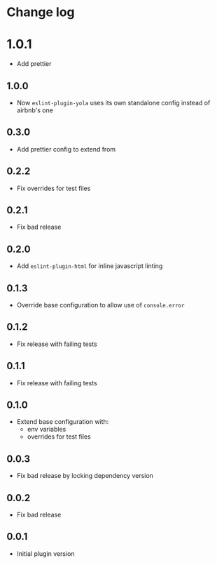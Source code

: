 # Change log

# 1.0.1

* Add prettier

## 1.0.0

* Now `eslint-plugin-yola` uses its own standalone config instead of airbnb's one

## 0.3.0

* Add prettier config to extend from

## 0.2.2

* Fix overrides for test files

## 0.2.1

* Fix bad release

## 0.2.0

* Add `eslint-plugin-html` for inline javascript linting

## 0.1.3

* Override base configuration to allow use of `console.error`

## 0.1.2

* Fix release with failing tests

## 0.1.1

* Fix release with failing tests

## 0.1.0

* Extend base configuration with:
  * env variables
  * overrides for test files

## 0.0.3

* Fix bad release by locking dependency version

## 0.0.2

* Fix bad release

## 0.0.1

* Initial plugin version
